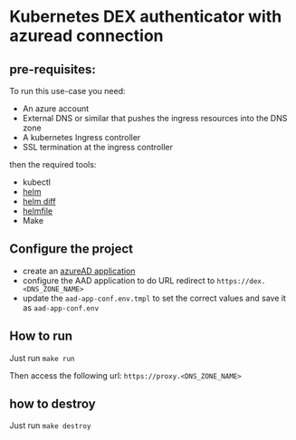 # Kubernetes DEX authenticator with azuread connection

## pre-requisites:
To run this use-case you need:
- An azure account
- External DNS or similar that pushes the ingress resources into the DNS zone
- A kubernetes Ingress controller
- SSL termination at the ingress controller

then the required tools:
- kubectl
- [helm](https://helm.sh)
- [helm diff](https://github.com/databus23/helm-diff)
- [helmfile](https://github.com/roboll/helmfile)
- Make

## Configure the project
- create an [azureAD application](https://docs.pivotal.io/p-identity/1-11/azure-oidc/config-azure.html)
- configure the AAD application to do URL redirect to `https://dex.<DNS_ZONE_NAME>`
- update the `aad-app-conf.env.tmpl` to set the correct values and save it as `aad-app-conf.env`

## How to run
Just run `make run`

Then access the following url: `https://proxy.<DNS_ZONE_NAME>`

## how to destroy
Just run `make destroy`